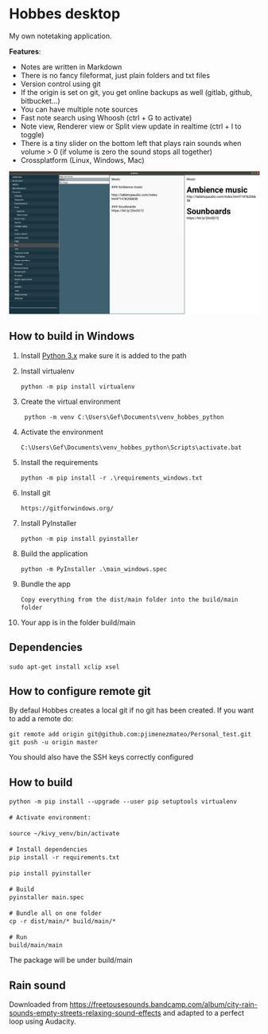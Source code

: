# Hobbes desktop

My own notetaking application.

**Features**:

* Notes are written in Markdown
* There is no fancy fileformat, just plain folders and txt files
* Version control using git
* If the origin is set on git, you get online backups as well (gitlab, github, bitbucket...)
* You can have multiple note sources 
* Fast note search using Whoosh (ctrl + G to activate)
* Note view, Renderer view or Split view update in realtime (ctrl + l to toggle)
* There is a tiny slider on the bottom left that plays rain sounds when volume > 0 (if volume is zero the sound stops all together)
* Crossplatform (Linux, Windows, Mac)


![screenshot](media/Screenshot.png)

## How to build in Windows

1. Install [Python 3.x](https://www.python.org/downloads/release/python-383/) make sure it is added to the path
2. Install virtualenv
	```
	python -m pip install virtualenv
	```
3. Create the virtual environment
	```
	 python -m venv C:\Users\Gef\Documents\venv_hobbes_python
	```
4. Activate the environment
	```
	C:\Users\Gef\Documents\venv_hobbes_python\Scripts\activate.bat
	```
5. Install the requirements
	```
	python -m pip install -r .\requirements_windows.txt
	```

6. Install git
	```
	https://gitforwindows.org/
	```
7. Install PyInstaller
	```
	python -m pip install pyinstaller
	```
	
8. Build the application
	```
	python -m PyInstaller .\main_windows.spec
	```

9. Bundle the app
	```
	Copy everything from the dist/main folder into the build/main folder
	```
	
10. Your app is in the folder build/main

## Dependencies

```
sudo apt-get install xclip xsel
```

## How to configure remote git

By defaul Hobbes creates a local git if no git has been created. If you want to add a remote do:

```
git remote add origin git@github.com:pjimenezmateo/Personal_test.git
git push -u origin master
```

You should also have the SSH keys correctly configured

## How to build

```
python -m pip install --upgrade --user pip setuptools virtualenv

# Activate environment:

source ~/kivy_venv/bin/activate

# Install dependencies
pip install -r requirements.txt

pip install pyinstaller

# Build
pyinstaller main.spec

# Bundle all on one folder
cp -r dist/main/* build/main/*

# Run
build/main/main
```

The package will be under build/main

## Rain sound
Downloaded from https://freetousesounds.bandcamp.com/album/city-rain-sounds-empty-streets-relaxing-sound-effects and adapted to a perfect loop using Audacity.
